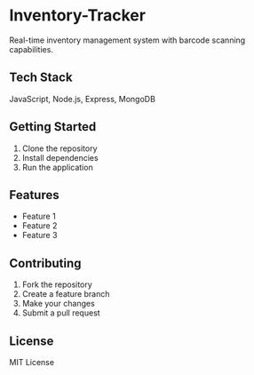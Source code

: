 # Inventory-Tracker

Real-time inventory management system with barcode scanning capabilities.

## Tech Stack
JavaScript, Node.js, Express, MongoDB

## Getting Started

1. Clone the repository
2. Install dependencies
3. Run the application

## Features

- Feature 1
- Feature 2
- Feature 3

## Contributing

1. Fork the repository
2. Create a feature branch
3. Make your changes
4. Submit a pull request

## License

MIT License
